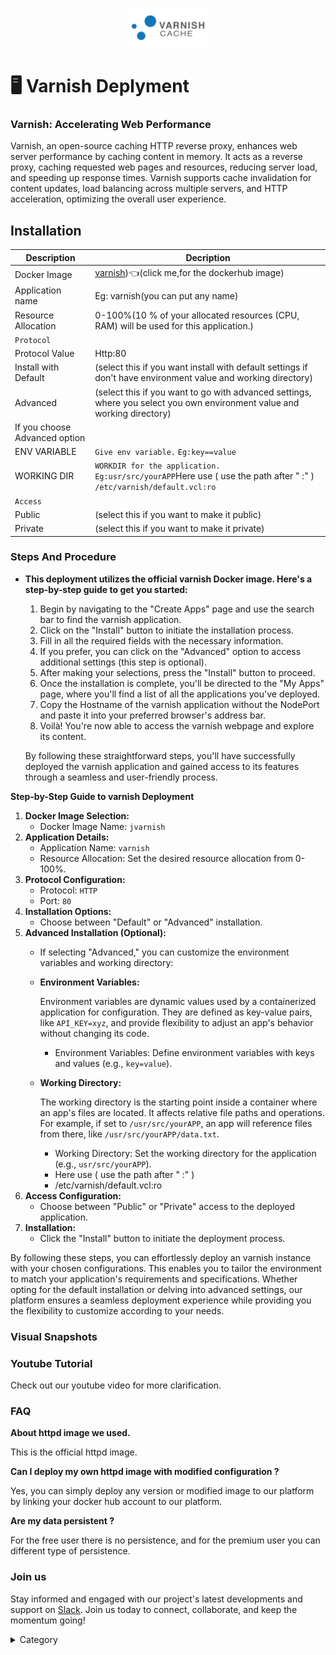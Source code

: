 
<p align="center">
  <img src="/img/efgg.jpg" alt="Alt Text" width="25%"/>
</p> 

# 🖥 Varnish Deplyment

### Varnish: Accelerating Web Performance

Varnish, an open-source caching HTTP reverse proxy, enhances web server performance by caching content in memory. It acts as a reverse proxy, caching requested web pages and resources, reducing server load, and speeding up response times. Varnish supports cache invalidation for content updates, load balancing across multiple servers, and HTTP acceleration, optimizing the overall user experience.

## Installation
|  Description          | Decription                                                                                                               | 
| --------------------- | ------                                                                                                                   | 
| Docker Image          |   [ varnish](https://hub.docker.com/\_/varnish))👈(click me,for the dockerhub image)                       |
| Application name      |  Eg: varnish(you can put any name)                                                                                        | 
| Resource Allocation   |  0-100%(10 % of your allocated resources (CPU, RAM) will be used for this application.)                                  | 
| `Protocol`            |                                                                                                                          | 
| Protocol Value        |  Http:80                                                                                            | 
| Install with Default  | (select this if you want install with default settings if don't have environment value and working directory)            |
| Advanced              | (select this if you want to go with advanced settings, where you select you own environment value and working directory) | 
| If you choose Advanced option|                                                                                                                   | 
| ENV VARIABLE          | ```Give env variable.``` ```Eg:key==value```                                                                             | 
| WORKING DIR           | ```WORKDIR for the application.``` ```Eg:usr/src/yourAPP```Here use ( use the path after   " :"  )  ``` /etc/varnish/default.vcl:ro```                        |
| `Access`              |                                                                                                                          | 
| Public                |    (select this if you want to make it public)                                                                           |
| Private               |  (select this if you want to make it private)                                                                            |


### Steps And Procedure

*   **This deployment utilizes the official varnish Docker image. Here's a step-by-step guide to get you started:**

    1. Begin by navigating to the "Create Apps" page and use the search bar to find the varnish application.
    2. Click on the "Install" button to initiate the installation process.
    3. Fill in all the required fields with the necessary information.
    4. If you prefer, you can click on the "Advanced" option to access additional settings (this step is optional).
    5. After making your selections, press the "Install" button to proceed.
    6. Once the installation is complete, you'll be directed to the "My Apps" page, where you'll find a list of all the applications you've deployed.
    7. Copy the Hostname of the varnish   application without the NodePort and paste it into your preferred browser's address bar.
    8. Voilà! You're now able to access the  varnish  webpage and explore its content.

    By following these straightforward steps, you'll have successfully deployed the varnish application and gained access to its features through a seamless and user-friendly process.



**Step-by-Step Guide to varnish Deployment**

1. **Docker Image Selection:**
   * Docker Image Name: `jvarnish`
2. **Application Details:**
   * Application Name: `varnish`
   * Resource Allocation: Set the desired resource allocation from 0-100%.
3. **Protocol Configuration:**
   * Protocol: `HTTP`
   * Port: `80`
4. **Installation Options:**
   * Choose between "Default" or "Advanced" installation.
5. **Advanced Installation (Optional):**
   * If selecting "Advanced," you can customize the environment variables and working directory:
   *   **Environment Variables:**

       Environment variables are dynamic values used by a containerized application for configuration. They are defined as key-value pairs, like `API_KEY=xyz`, and provide flexibility to adjust an app's behavior without changing its code.

       * Environment Variables: Define environment variables with keys and values (e.g., `key=value`).
   *   **Working Directory:**

       The working directory is the starting point inside a container where an app's files are located. It affects relative file paths and operations. For example, if set to `/usr/src/yourAPP`, an app will reference files from there, like `/usr/src/yourAPP/data.txt`.

       * Working Directory: Set the working directory for the application (e.g., `usr/src/yourAPP`).
       * Here use ( use the path after   " :"  )
       * /etc/varnish/default.vcl:ro
6. **Access Configuration:**
   * Choose between "Public" or "Private" access to the deployed application.
7. **Installation:**
   * Click the "Install" button to initiate the deployment process.

By following these steps, you can effortlessly deploy an varnish instance with your chosen configurations. This enables you to tailor the environment to match your application's requirements and specifications. Whether opting for the default installation or delving into advanced settings, our platform ensures a seamless deployment experience while providing you the flexibility to customize according to your needs.

### Visual Snapshots



### Youtube Tutorial&#x20;

Check out our youtube video for more clarification.



### FAQ

**About httpd image we used.**

This is the official httpd image.

**Can I deploy my own httpd image with modified configuration ?**

Yes, you can simply deploy any version or modified image to our platform by linking your docker hub account to our platform.

**Are my data persistent ?**

For the free user there is no persistence, and for the premium user you can different type of persistence.

### Join us

Stay informed and engaged with our project's latest developments and support on [Slack](https://app.slack.com/client/T04QS32JX6E/C04QKEWE146). Join us today to connect, collaborate, and keep the momentum going!&#x20;

<details>

<summary>Category</summary>

Kubernetes, cloud computing, DevOps, cloud services, hosting platform, container orchestration, cloud infrastructure, cloud deployment, cloud management, cloud technology, cloud solutions, varnish

</details>
